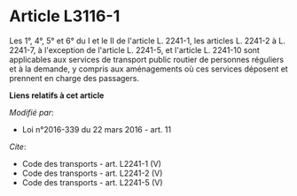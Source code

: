 # Article L3116-1

Les 1°, 4°, 5° et 6° du I et le II de l'article L. 2241-1, les articles L. 2241-2 à L. 2241-7, à l'exception de l'article L.
2241-5, et l'article L. 2241-10 sont applicables aux services de transport public routier de personnes réguliers et à la
demande, y compris aux aménagements où ces services déposent et prennent en charge des passagers.

**Liens relatifs à cet article**

_Modifié par_:

  - Loi n°2016-339 du 22 mars 2016 - art. 11

_Cite_:

  - Code des transports - art. L2241-1 (V)
  - Code des transports - art. L2241-2 (V)
  - Code des transports - art. L2241-5 (V)

